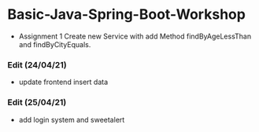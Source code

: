 # Basic-Java-Spring-Boot-Workshop
  - Assignment 1 Create new Service with add Method findByAgeLessThan and findByCityEquals.
### Edit (24/04/21)
  - update frontend insert data
### Edit (25/04/21)
  - add login system and sweetalert
